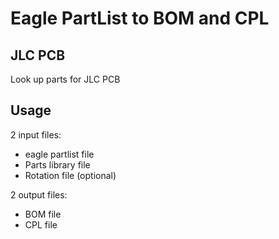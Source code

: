 # Eagle PartList to BOM and CPL
## JLC PCB
Look up parts for JLC PCB

## Usage
2 input files:
- eagle partlist file
- Parts library file
- Rotation file (optional)

2 output files:
- BOM file
- CPL file
